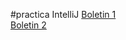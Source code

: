 #practica IntelliJ
[Boletin 1](https://github.com/GorillaGrip/practicacd/tree/master/src/com/practicacd/boletin1) \
[Boletin 2](https://github.com/GorillaGrip/practicacd/tree/master/src/com/practicacd/boletin2)